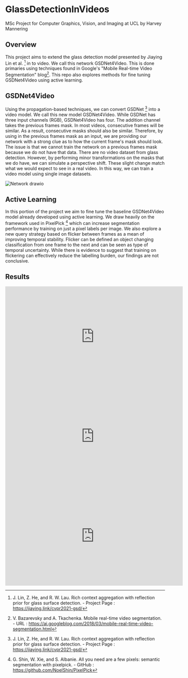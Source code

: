 # GlassDetectionInVideos

MSc Project for Computer Graphics, Vision, and Imaging at UCL by Harvey Mannering

## Overview

This project aims to extend the glass detection model presented by Jiaying Lin et al. [^1] in to video.  We call this network GSDNet4Video.  This is done primaries using techniques found in Google's "Mobile Real-time Video Segmentation" blog[^2].  This repo also explores methods for fine tuning GSDNet4Video using active learning.  

## GSDNet4Video

Using the propagation-based techniques, we can convert GSDNet [^1] into a video model.  We call this new model GSDNet4Video.  While GSDNet has three input channels (RGB), GSDNet4Video has four.  The addition channel takes the previous frames mask.  In most videos, consecutive frames will be similar.  As a result, consecutive masks should also be similar.  Therefore, by using in the previous frames mask as an input, we are providing our network with a strong clue as to how the current frame's mask should look.  The issue is that we cannot train the network on a previous frames mask because we do not have that data.  There are no video dataset from glass detection.  However, by performing minor transformations on the masks that we do have, we can simulate a perspective shift. These slight change match what we would expect to see in a real video.  In this way, we can train a video model using single image datasets.

![Network drawio](https://user-images.githubusercontent.com/60523103/188334935-03532005-bb17-49d4-8309-1119bc8af6fd.png)

## Active Learning
In this portion of the project we aim to fine tune the baseline GSDNet4Video model already developed using active learning.  We draw heavily on the framework used in PixelPick [^3] which can increase segmentation performance by training on just a pixel labels per image.  We also explore a new query strategy based on flicker between frames as a mean of improving temporal stability.  Flicker can be defined an object changing classification from one frame to the next and can be seen as type of temporal uncertainty.  While there is evidence to suggest that training on flickering can effectively reduce the labelling burden, our findings are not conclusive. 

## Results

<iframe width="560" height="315" src="https://www.youtube.com/embed/SYh0NOeJ81w" title="YouTube video player" frameborder="0" allow="accelerometer; autoplay; clipboard-write; encrypted-media; gyroscope; picture-in-picture" allowfullscreen></iframe>

<iframe width="560" height="315" src="https://www.youtube.com/embed/ZS90ZS_6w4M" title="YouTube video player" frameborder="0" allow="accelerometer; autoplay; clipboard-write; encrypted-media; gyroscope; picture-in-picture" allowfullscreen></iframe>

<iframe width="560" height="315" src="https://www.youtube.com/embed/I7SNgZywqvA" title="YouTube video player" frameborder="0" allow="accelerometer; autoplay; clipboard-write; encrypted-media; gyroscope; picture-in-picture" allowfullscreen></iframe>

[^1]: J. Lin, Z. He, and R. W. Lau. Rich context aggregation with reflection prior for glass surface detection. - Project Page : https://jiaying.link/cvpr2021-gsd/
[^2]: V. Bazarevsky and A. Tkachenka. Mobile real-time video segmentation. - URL : https://ai.googleblog.com/2018/03/mobile-real-time-video-segmentation.html
[^3]: G. Shin, W. Xie, and S. Albanie. All you need are a few pixels: semantic segmentation with pixelpick. - GitHub : https://github.com/NoelShin/PixelPick
